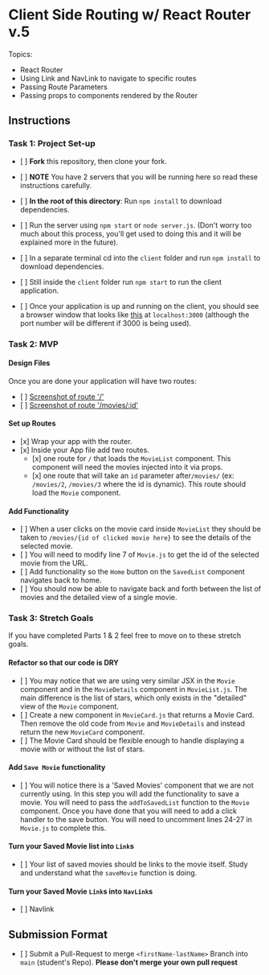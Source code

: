 # Client Side Routing w/ React Router v.5

Topics:

-    React Router
-    Using Link and NavLink to navigate to specific routes
-    Passing Route Parameters
-    Passing props to components rendered by the Router

## Instructions

### Task 1: Project Set-up

-    [ ] **Fork** this repository, then clone your fork.
-    [ ] **NOTE** You have 2 servers that you will be running here so read these instructions carefully.
-    [ ] **In the root of this directory**: Run `npm install` to download dependencies.
-    [ ] Run the server using `npm start` or `node server.js`. (Don't worry too much about this process, you'll get used to doing this and it will be explained more in the future).
-    [ ] In a separate terminal cd into the `client` folder and run `npm install` to download dependencies.
-    [ ] Still inside the `client` folder run `npm start` to run the client application.

-    [ ] Once your application is up and running on the client, you should see a browser window that looks like [this](https://tk-assets.lambdaschool.com/c6b3e8d8-afe0-4663-82da-60b1de76f649_movies-home.png) at `localhost:3000` (although the port number will be different if 3000 is being used).

### Task 2: MVP

#### Design Files

Once you are done your application will have two routes:

-    [ ] [Screenshot of route '/'](https://tk-assets.lambdaschool.com/b9ced241-681f-432a-9047-ef2ba7e34946_first-route.png)
-    [ ] [Screenshot of route '/movies/:id'](https://tk-assets.lambdaschool.com/06f9f448-2804-4b4a-9408-41904af96a4e_second-route.png)

#### Set up Routes

-    [x] Wrap your app with the router.
-    [x] Inside your App file add two routes.
     -    [x] one route for `/` that loads the `MovieList` component. This component will need the movies injected into it via props.
     -    [x] one route that will take an `id` parameter after`/movies/` (ex: `/movies/2`, `/movies/3` where the id is dynamic). This route should load the `Movie` component.

#### Add Functionality

-    [ ] When a user clicks on the movie card inside `MovieList` they should be taken to `/movies/{id of clicked movie here}` to see the details of the selected movie.
-    [ ] You will need to modify line 7 of `Movie.js` to get the id of the selected movie from the URL.
-    [ ] Add functionality so the `Home` button on the `SavedList` component navigates back to home.
-    [ ] You should now be able to navigate back and forth between the list of movies and the detailed view of a single movie.

### Task 3: Stretch Goals

If you have completed Parts 1 & 2 feel free to move on to these stretch goals.

#### Refactor so that our code is DRY

-    [ ] You may notice that we are using very similar JSX in the `Movie` component and in the `MovieDetails` component in `MovieList.js`. The main difference is the list of stars, which only exists in the "detailed" view of the `Movie` component.
-    [ ] Create a new component in `MovieCard.js` that returns a Movie Card. Then remove the old code from `Movie` and `MovieDetails` and instead return the new `MovieCard` component.
-    [ ] The Movie Card should be flexible enough to handle displaying a movie with or without the list of stars.

#### Add `Save Movie` functionality

-    [ ] You will notice there is a 'Saved Movies' component that we are not currently using. In this step you will add the functionality to save a movie. You will need to pass the `addToSavedList` function to the `Movie` component. Once you have done that you will need to add a click handler to the save button. You will need to uncomment lines 24-27 in `Movie.js` to complete this.

#### Turn your Saved Movie list into `Link`s

-    [ ] Your list of saved movies should be links to the movie itself. Study and understand what the `saveMovie` function is doing.

#### Turn your Saved Movie `Link`s into `NavLink`s

-    [ ] Navlink

## Submission Format

-    [ ] Submit a Pull-Request to merge `<firstName-lastName>` Branch into `main` (student's Repo). **Please don't merge your own pull request**
